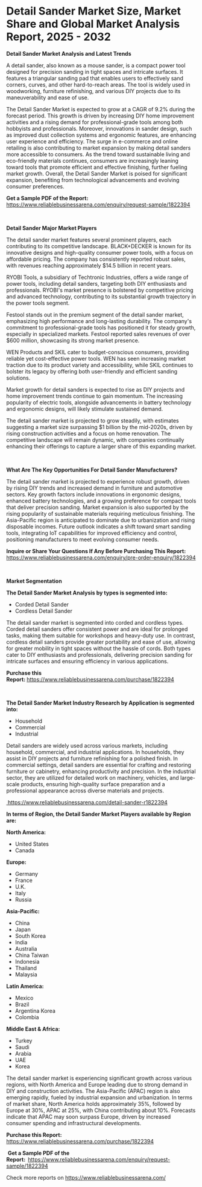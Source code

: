<p><h1>Detail Sander Market Size, Market Share and Global Market Analysis Report, 2025 - 2032</h1></p><p><strong>Detail Sander Market Analysis and Latest Trends</strong></p>
<p><p>A detail sander, also known as a mouse sander, is a compact power tool designed for precision sanding in tight spaces and intricate surfaces. It features a triangular sanding pad that enables users to effectively sand corners, curves, and other hard-to-reach areas. The tool is widely used in woodworking, furniture refinishing, and various DIY projects due to its maneuverability and ease of use.</p><p>The Detail Sander Market is expected to grow at a CAGR of 9.2% during the forecast period. This growth is driven by increasing DIY home improvement activities and a rising demand for professional-grade tools among both hobbyists and professionals. Moreover, innovations in sander design, such as improved dust collection systems and ergonomic features, are enhancing user experience and efficiency. The surge in e-commerce and online retailing is also contributing to market expansion by making detail sanders more accessible to consumers. As the trend toward sustainable living and eco-friendly materials continues, consumers are increasingly leaning toward tools that promote efficient and effective finishing, further fueling market growth. Overall, the Detail Sander Market is poised for significant expansion, benefiting from technological advancements and evolving consumer preferences.</p></p>
<p><strong>Get a Sample PDF of the Report:&nbsp;</strong> <a href="https://www.reliablebusinessarena.com/enquiry/request-sample/1822394?utm_campaign=2217&utm_medium=2&utm_source=Github&utm_content=ia&utm_term=09042025&utm_id=detail-sander">https://www.reliablebusinessarena.com/enquiry/request-sample/1822394</a></p>
<p>&nbsp;</p>
<p><strong>Detail Sander Major Market Players</strong></p>
<p><p>The detail sander market features several prominent players, each contributing to its competitive landscape. BLACK+DECKER is known for its innovative designs and high-quality consumer power tools, with a focus on affordable pricing. The company has consistently reported robust sales, with revenues reaching approximately $14.5 billion in recent years.</p><p>RYOBI Tools, a subsidiary of Techtronic Industries, offers a wide range of power tools, including detail sanders, targeting both DIY enthusiasts and professionals. RYOBI's market presence is bolstered by competitive pricing and advanced technology, contributing to its substantial growth trajectory in the power tools segment.</p><p>Festool stands out in the premium segment of the detail sander market, emphasizing high performance and long-lasting durability. The company's commitment to professional-grade tools has positioned it for steady growth, especially in specialized markets. Festool reported sales revenues of over $600 million, showcasing its strong market presence.</p><p>WEN Products and SKIL cater to budget-conscious consumers, providing reliable yet cost-effective power tools. WEN has seen increasing market traction due to its product variety and accessibility, while SKIL continues to bolster its legacy by offering both user-friendly and efficient sanding solutions.</p><p>Market growth for detail sanders is expected to rise as DIY projects and home improvement trends continue to gain momentum. The increasing popularity of electric tools, alongside advancements in battery technology and ergonomic designs, will likely stimulate sustained demand.</p><p>The detail sander market is projected to grow steadily, with estimates suggesting a market size surpassing $1 billion by the mid-2020s, driven by rising construction activities and a focus on home renovation. The competitive landscape will remain dynamic, with companies continually enhancing their offerings to capture a larger share of this expanding market.</p></p>
<p>&nbsp;</p>
<p><strong>What Are The Key Opportunities For Detail Sander Manufacturers?</strong></p>
<p><p>The detail sander market is projected to experience robust growth, driven by rising DIY trends and increased demand in furniture and automotive sectors. Key growth factors include innovations in ergonomic designs, enhanced battery technologies, and a growing preference for compact tools that deliver precision sanding. Market expansion is also supported by the rising popularity of sustainable materials requiring meticulous finishing. The Asia-Pacific region is anticipated to dominate due to urbanization and rising disposable incomes. Future outlook indicates a shift toward smart sanding tools, integrating IoT capabilities for improved efficiency and control, positioning manufacturers to meet evolving consumer needs.</p></p>
<p><strong>Inquire or Share Your Questions If Any Before Purchasing This Report:</strong> <a href="https://www.reliablebusinessarena.com/enquiry/pre-order-enquiry/1822394?utm_campaign=2217&utm_medium=2&utm_source=Github&utm_content=ia&utm_term=09042025&utm_id=detail-sander">https://www.reliablebusinessarena.com/enquiry/pre-order-enquiry/1822394</a></p>
<p>&nbsp;</p>
<p><strong>Market Segmentation</strong></p>
<p><strong>The Detail Sander Market Analysis by types is segmented into:</strong></p>
<p><ul><li>Corded Detail Sander</li><li>Cordless Detail Sander</li></ul></p>
<p><p>The detail sander market is segmented into corded and cordless types. Corded detail sanders offer consistent power and are ideal for prolonged tasks, making them suitable for workshops and heavy-duty use. In contrast, cordless detail sanders provide greater portability and ease of use, allowing for greater mobility in tight spaces without the hassle of cords. Both types cater to DIY enthusiasts and professionals, delivering precision sanding for intricate surfaces and ensuring efficiency in various applications.</p></p>
<p><strong>Purchase this Report:&nbsp;</strong><a href="https://www.reliablebusinessarena.com/purchase/1822394?utm_campaign=2217&utm_medium=2&utm_source=Github&utm_content=ia&utm_term=09042025&utm_id=detail-sander">https://www.reliablebusinessarena.com/purchase/1822394</a></p>
<p>&nbsp;</p>
<p><strong>The Detail Sander Market Industry Research by Application is segmented into:</strong></p>
<p><ul><li>Household</li><li>Commercial</li><li>Industrial</li></ul></p>
<p><p>Detail sanders are widely used across various markets, including household, commercial, and industrial applications. In households, they assist in DIY projects and furniture refinishing for a polished finish. In commercial settings, detail sanders are essential for crafting and restoring furniture or cabinetry, enhancing productivity and precision. In the industrial sector, they are utilized for detailed work on machinery, vehicles, and large-scale products, ensuring high-quality surface preparation and a professional appearance across diverse materials and projects.</p></p>
<p><a href="https://www.reliablebusinessarena.com/detail-sander-r1822394?utm_campaign=2217&utm_medium=2&utm_source=Github&utm_content=ia&utm_term=09042025&utm_id=detail-sander">&nbsp;https://www.reliablebusinessarena.com/detail-sander-r1822394</a></p>
<p><strong>In terms of Region, the Detail Sander Market Players available by Region are:</strong></p>
<p>
    <p> <strong> North America: </strong>
        <ul>
            <li>United States</li>
            <li>Canada</li>
        </ul>
        </p> 
    <p> <strong> Europe: </strong>
        <ul>
            <li>Germany</li>
            <li>France</li>
            <li>U.K.</li>
            <li>Italy</li>
            <li>Russia</li>
        </ul>
        </p> 
    <p> <strong> Asia-Pacific: </strong>
        <ul>
            <li>China</li>
            <li>Japan</li>
            <li>South Korea</li>
            <li>India</li>
            <li>Australia</li>
            <li>China Taiwan</li>
            <li>Indonesia</li>
            <li>Thailand</li>
            <li>Malaysia</li>
        </ul>
        </p> 
    <p> <strong> Latin America: </strong>
        <ul>
            <li>Mexico</li>
            <li>Brazil</li>
            <li>Argentina Korea</li>
            <li>Colombia</li>
        </ul>
        </p> 
    <p> <strong> Middle East & Africa: </strong>
        <ul>
            <li>Turkey</li>
            <li>Saudi</li>
            <li>Arabia</li>
            <li>UAE</li>
            <li>Korea</li>
        </ul>
    </p>
    </p>
<p><p>The detail sander market is experiencing significant growth across various regions, with North America and Europe leading due to strong demand in DIY and construction activities. The Asia-Pacific (APAC) region is also emerging rapidly, fueled by industrial expansion and urbanization. In terms of market share, North America holds approximately 35%, followed by Europe at 30%, APAC at 25%, with China contributing about 10%. Forecasts indicate that APAC may soon surpass Europe, driven by increased consumer spending and infrastructural developments.</p></p>
<p><strong>Purchase this Report: </strong><a href="https://www.reliablebusinessarena.com/purchase/1822394?utm_campaign=2217&utm_medium=2&utm_source=Github&utm_content=ia&utm_term=09042025&utm_id=detail-sander">https://www.reliablebusinessarena.com/purchase/1822394</a></p>
<p>&nbsp;<strong>Get a Sample PDF of the Report:&nbsp;&nbsp;</strong><a href="https://www.reliablebusinessarena.com/enquiry/request-sample/1822394?utm_campaign=2217&utm_medium=2&utm_source=Github&utm_content=ia&utm_term=09042025&utm_id=detail-sander">https://www.reliablebusinessarena.com/enquiry/request-sample/1822394</a></p>
<p><strong></strong></p>
<p>Check more reports on <a href="https://www.reliablebusinessarena.com/?utm_campaign=2217&utm_medium=2&utm_source=Github&utm_content=ia&utm_term=09042025&utm_id=detail-sander">https://www.reliablebusinessarena.com/</a></p>